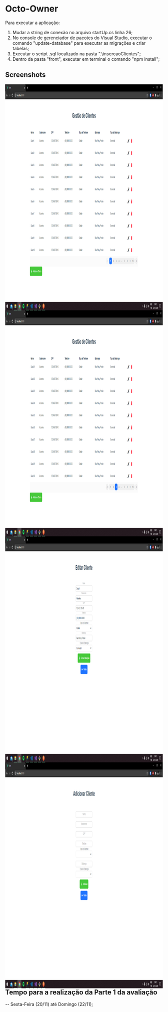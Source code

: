 # Octo-Owner

Para executar a aplicação:
  1. Mudar a string de conexão no arquivo startUp.cs linha 26;
  2. No console de gerenciador de pacotes do Visual Studio, executar o comando "update-database" para executar as migrações e criar tabelas;
  3. Executar o script .sql localizado na pasta ".\insercaoClientes";
  4. Dentro da pasta "front", executar em terminal o comando "npm install";


## Screenshots
<div>
  <img width="854" height="720" align="left" src="https://github.com/marceloliveira00/Octo-Owner/blob/master/screenshots/01.png">
  <img width="854" height="720" align="left" src="https://github.com/marceloliveira00/Octo-Owner/blob/master/screenshots/02.png">
  <img width="1280" height="720" align="left" src="https://github.com/marceloliveira00/Octo-Owner/blob/master/screenshots/03.png">
  <img width="1280" height="720" align="left" src="https://github.com/marceloliveira00/Octo-Owner/blob/master/screenshots/04.png">
</div>


## Tempo para a realização da Parte 1 da avaliação

-- Sexta-Feira (20/11) até Domingo (22/11);
